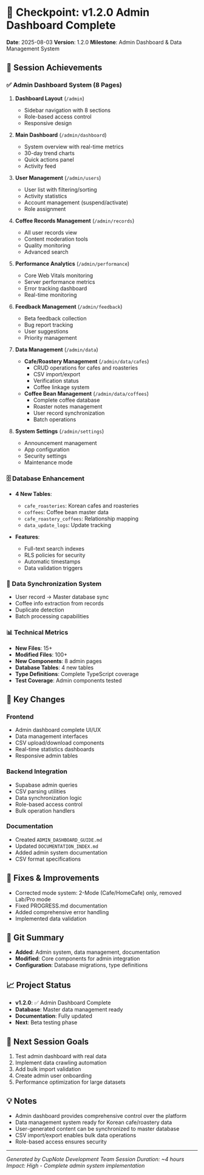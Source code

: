 # 📍 Checkpoint: v1.2.0 Admin Dashboard Complete
**Date**: 2025-08-03
**Version**: 1.2.0
**Milestone**: Admin Dashboard & Data Management System

## 🎯 Session Achievements

### ✅ Admin Dashboard System (8 Pages)
1. **Dashboard Layout** (`/admin`)
   - Sidebar navigation with 8 sections
   - Role-based access control
   - Responsive design

2. **Main Dashboard** (`/admin/dashboard`)
   - System overview with real-time metrics
   - 30-day trend charts
   - Quick actions panel
   - Activity feed

3. **User Management** (`/admin/users`)
   - User list with filtering/sorting
   - Activity statistics
   - Account management (suspend/activate)
   - Role assignment

4. **Coffee Records Management** (`/admin/records`)
   - All user records view
   - Content moderation tools
   - Quality monitoring
   - Advanced search

5. **Performance Analytics** (`/admin/performance`)
   - Core Web Vitals monitoring
   - Server performance metrics
   - Error tracking dashboard
   - Real-time monitoring

6. **Feedback Management** (`/admin/feedback`)
   - Beta feedback collection
   - Bug report tracking
   - User suggestions
   - Priority management

7. **Data Management** (`/admin/data`)
   - **Cafe/Roastery Management** (`/admin/data/cafes`)
     - CRUD operations for cafes and roasteries
     - CSV import/export
     - Verification status
     - Coffee linkage system
   - **Coffee Bean Management** (`/admin/data/coffees`)
     - Complete coffee database
     - Roaster notes management
     - User record synchronization
     - Batch operations

8. **System Settings** (`/admin/settings`)
   - Announcement management
   - App configuration
   - Security settings
   - Maintenance mode

### 🗄️ Database Enhancement
- **4 New Tables**:
  - `cafe_roasteries`: Korean cafes and roasteries
  - `coffees`: Coffee bean master data
  - `cafe_roastery_coffees`: Relationship mapping
  - `data_update_logs`: Update tracking

- **Features**:
  - Full-text search indexes
  - RLS policies for security
  - Automatic timestamps
  - Data validation triggers

### 🔄 Data Synchronization System
- User record → Master database sync
- Coffee info extraction from records
- Duplicate detection
- Batch processing capabilities

### 📊 Technical Metrics
- **New Files**: 15+
- **Modified Files**: 100+
- **New Components**: 8 admin pages
- **Database Tables**: 4 new tables
- **Type Definitions**: Complete TypeScript coverage
- **Test Coverage**: Admin components tested

## 📝 Key Changes

### Frontend
- Admin dashboard complete UI/UX
- Data management interfaces
- CSV upload/download components
- Real-time statistics dashboards
- Responsive admin tables

### Backend Integration
- Supabase admin queries
- CSV parsing utilities
- Data synchronization logic
- Role-based access control
- Bulk operation handlers

### Documentation
- Created `ADMIN_DASHBOARD_GUIDE.md`
- Updated `DOCUMENTATION_INDEX.md`
- Added admin system documentation
- CSV format specifications

## 🐛 Fixes & Improvements
- Corrected mode system: 2-Mode (Cafe/HomeCafe) only, removed Lab/Pro mode
- Fixed PROGRESS.md documentation
- Added comprehensive error handling
- Implemented data validation

## 🔄 Git Summary
- **Added**: Admin system, data management, documentation
- **Modified**: Core components for admin integration
- **Configuration**: Database migrations, type definitions

## 📈 Project Status
- **v1.2.0**: ✅ Admin Dashboard Complete
- **Database**: Master data management ready
- **Documentation**: Fully updated
- **Next**: Beta testing phase

## 🎯 Next Session Goals
1. Test admin dashboard with real data
2. Implement data crawling automation
3. Add bulk import validation
4. Create admin user onboarding
5. Performance optimization for large datasets

## 💡 Notes
- Admin dashboard provides comprehensive control over the platform
- Data management system ready for Korean cafe/roastery data
- User-generated content can be synchronized to master database
- CSV import/export enables bulk data operations
- Role-based access ensures security

---
*Generated by CupNote Development Team*
*Session Duration: ~4 hours*
*Impact: High - Complete admin system implementation*
